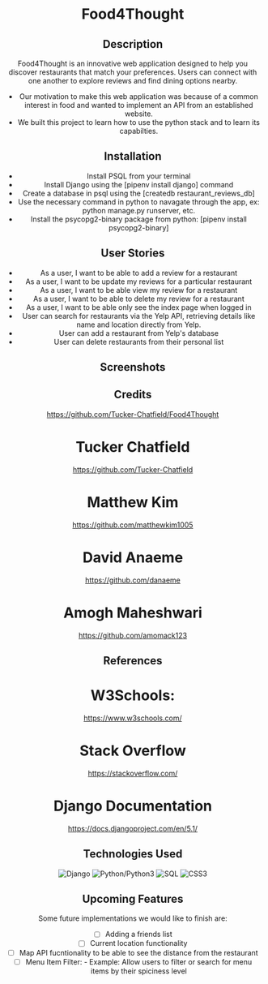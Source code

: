 <div align="center">

<h1 font-size = 100px>Food4Thought</h1>

## Description

Food4Thought is an innovative web application designed to help you discover restaurants that match your preferences. Users can connect with one another to explore reviews and find dining options nearby.

- Our motivation to make this web application was because of a common interest in food and wanted to implement an API from an established website.
- We built this project to learn how to use the python stack and to learn its capabilties.

## Installation

- Install PSQL from your terminal
- Install Django using the [pipenv install django] command
- Create a database in psql using the [createdb restaurant_reviews_db]
- Use the necessary command in python to navagate through the app, ex: python manage.py runserver, etc.
- Install the psycopg2-binary package from python: [pipenv install psycopg2-binary]

## User Stories

- As a user, I want to be able to add a review for a restaurant
- As a user, I want to be update my reviews for a particular restaurant
- As a user, I want to be able view my review for a restaurant
- As a user, I want to be able to delete my review for a restaurant
- As a user, I want to be able only see the index page when logged in
- User can search for restaurants via the Yelp API, retrieving details like name and location directly from Yelp.
- User can add a restaurant from Yelp's database
- User can delete restaurants from their personal list

## Screenshots



## Credits

https://github.com/Tucker-Chatfield/Food4Thought

# Tucker Chatfield
https://github.com/Tucker-Chatfield

# Matthew Kim
https://github.com/matthewkim1005

# David Anaeme
https://github.com/danaeme

# Amogh Maheshwari
https://github.com/amomack123

## References

# W3Schools:
https://www.w3schools.com/

# Stack Overflow
https://stackoverflow.com/

# Django Documentation

https://docs.djangoproject.com/en/5.1/

## Technologies Used

![Django](https://img.shields.io/badge/-Django-2b244f?style=flat&logo=django)
![Python/Python3](https://img.shields.io/badge/-Python-2b244f?style=flat&logo=python)
![SQL](https://img.shields.io/badge/SQL-2b244f)
![CSS3](https://img.shields.io/badge/-CSS-2b244f?style=flat&logo=css3)

## Upcoming Features

Some future implementations we would like to finish are:
- [ ] Adding a friends list
- [ ] Current location functionality
- [ ] Map API fucntionality to be able to see the distance from the restaurant
- [ ] Menu Item Filter:  - Example: Allow users to filter or search for menu items by their spiciness level

</div>